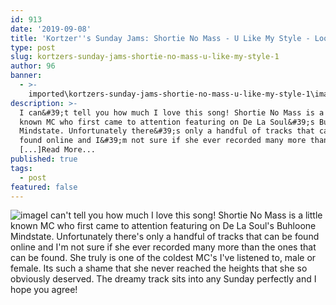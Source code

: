 ```yaml
---
id: 913
date: '2019-09-08'
title: 'Kortzer''s Sunday Jams: Shortie No Mass - U Like My Style - Loose Lips'
type: post
slug: kortzers-sunday-jams-shortie-no-mass-u-like-my-style-1
author: 96
banner:
  - >-
    imported\kortzers-sunday-jams-shortie-no-mass-u-like-my-style-1\image913.jpeg
description: >-
  I can&#39;t tell you how much I love this song! Shortie No Mass is a little
  known MC who first came to attention featuring on De La Soul&#39;s Buhloone
  Mindstate. Unfortunately there&#39;s only a handful of tracks that can be
  found online and I&#39;m not sure if she ever recorded many more than the ones
  [...]Read More...
published: true
tags:
  - post
featured: false
---
```

![image](../imported\kortzers-sunday-jams-shortie-no-mass-u-like-my-style-1\image913.jpeg)I can't tell you how much I love this song! Shortie No Mass is a little known MC who first came to attention featuring on De La Soul's Buhloone Mindstate. Unfortunately there's only a handful of tracks that can be found online and I'm not sure if she ever recorded many more than the ones that can be found. She truly is one of the coldest MC's I've listened to, male or female. Its such a shame that she never reached the heights that she so obviously deserved. The dreamy track sits into any Sunday perfectly and I hope you agree!